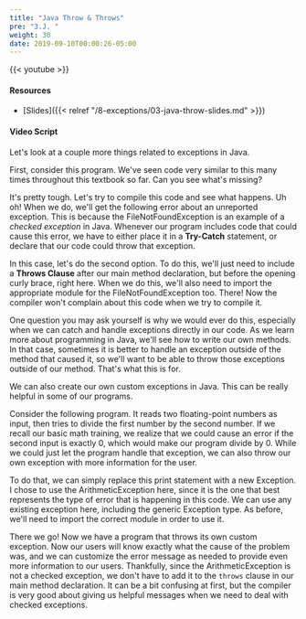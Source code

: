 ```yaml
---
title: "Java Throw & Throws"
pre: "3.J. "
weight: 30
date: 2019-09-10T00:00:26-05:00
---
```


{{< youtube  >}}

#### Resources

* [Slides]({{< relref "/8-exceptions/03-java-throw-slides.md" >}})

#### Video Script

Let's look at a couple more things related to exceptions in Java.

First, consider this program. We've seen code very similar to this many times throughout this textbook so far. Can you see what's missing?

It's pretty tough. Let's try to compile this code and see what happens. Uh oh! When we do, we'll get the following error about an unreported exception. This is because the FileNotFoundException is an example of a _checked exception_ in Java. Whenever our program includes code that could cause this error, we have to either place it in a **Try-Catch** statement, or declare that our code could throw that exception.

In this case, let's do the second option. To do this, we'll just need to include a **Throws Clause** after our main method declaration, but before the opening curly brace, right here. When we do this, we'll also need to import the appropriate module for the FileNotFoundException too. There! Now the compiler won't complain about this code when we try to compile it.

One question you may ask yourself is why we would ever do this, especially when we can catch and handle exceptions directly in our code. As we learn more about programming in Java, we'll see how to write our own methods. In that case, sometimes it is better to handle an exception outside of the method that caused it, so we'll want to be able to throw those exceptions outside of our method. That's what this is for.

We can also create our own custom exceptions in Java. This can be really helpful in some of our programs.

Consider the following program. It reads two floating-point numbers as input, then tries to divide the first number by the second number. If we recall our basic math training, we realize that we could cause an error if the second input is exactly 0, which would make our program divide by 0. While we could just let the program handle that exception, we can also throw our own exception with more information for the user.

To do that, we can simply replace this print statement with a new Exception. I chose to use the ArithmeticException here, since it is the one that best represents the type of error that is happening in this code. We can use any existing exception here, including the generic Exception type. As before, we'll need to import the correct module in order to use it.

There we go! Now we have a program that throws its own custom exception. Now our users will know exactly what the cause of the problem was, and we can customize the error message as needed to provide even more information to our users. Thankfully, since the ArithmeticException is not a checked exception, we don't have to add it to the `throws` clause in our main method declaration. It can be a bit confusing at first, but the compiler is very good about giving us helpful messages when we need to deal with checked exceptions. 
